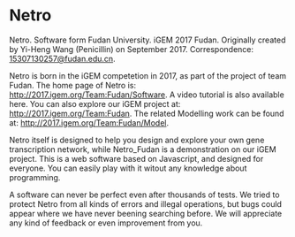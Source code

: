 # Netro
Netro. Software form Fudan University. iGEM 2017 Fudan.
Originally created by Yi-Heng Wang (Penicillin) on September 2017.
Correspondence: 15307130257@fudan.edu.cn.

Netro is born in the iGEM competetion in 2017, as part of the project of team Fudan. 
The home page of Netro is: http://2017.igem.org/Team:Fudan/Software. A video tutorial is also available here.
You can also explore our iGEM project at: http://2017.igem.org/Team:Fudan.
The related Modelling work can be found at: http://2017.igem.org/Team:Fudan/Model.

Netro itself is designed to help you design and explore your own gene transcription network, while Netro_Fudan is a demonstration on our iGEM project. This is a web software based on Javascript, and designed for everyone. You can easily play with it witout any knowledge about programming.

A software can never be perfect even after thousands of tests. We tried to protect Netro from all kinds of errors and illegal operations, but bugs could appear where we have never beening searching before. We will appreciate any kind of feedback or even improvement from you.

